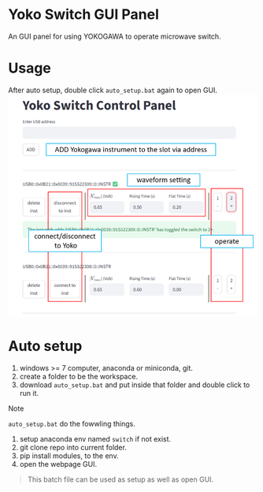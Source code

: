 # Yoko Switch GUI Panel
An GUI panel for using YOKOGAWA to operate microwave switch.

# Usage
After auto setup, double click `auto_setup.bat` again to open GUI.
![alt text](image.png)

# Auto setup
1. windows >= 7 computer, anaconda or miniconda, git.
2. create a folder to be the workspace.
3. download `auto_setup.bat` and put inside that folder and double click to run it.

> [!Note]
> `auto_setup.bat` do the fowwling things.
> 1. setup anaconda env named `switch` if not exist.
> 2. git clone repo into current folder.
> 3. pip install modules, to the env.
> 4. open the webpage GUI.
>

> This batch file can be used as setup as well as open GUI.

